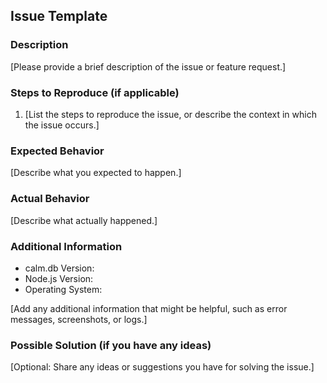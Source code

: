 ## Issue Template

### Description

[Please provide a brief description of the issue or feature request.]

### Steps to Reproduce (if applicable)

1. [List the steps to reproduce the issue, or describe the context in which the issue occurs.]

### Expected Behavior

[Describe what you expected to happen.]

### Actual Behavior

[Describe what actually happened.]

### Additional Information

- calm.db Version:
- Node.js Version:
- Operating System:

[Add any additional information that might be helpful, such as error messages, screenshots, or logs.]

### Possible Solution (if you have any ideas)

[Optional: Share any ideas or suggestions you have for solving the issue.]
